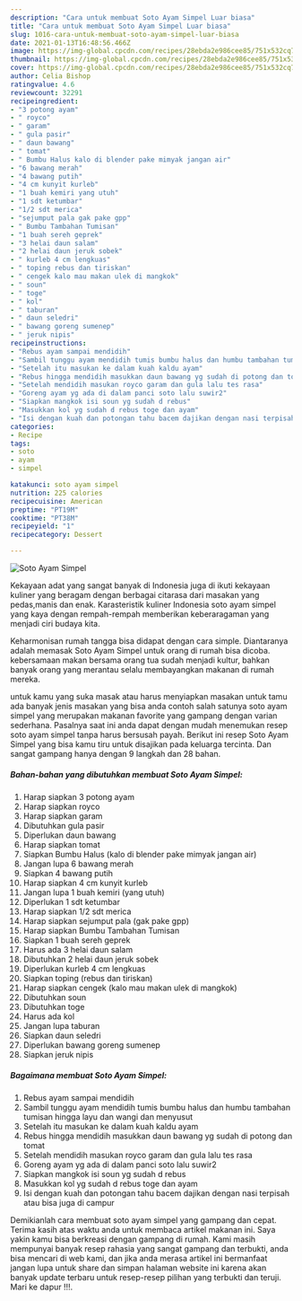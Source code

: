 ```yaml
---
description: "Cara untuk membuat Soto Ayam Simpel Luar biasa"
title: "Cara untuk membuat Soto Ayam Simpel Luar biasa"
slug: 1016-cara-untuk-membuat-soto-ayam-simpel-luar-biasa
date: 2021-01-13T16:48:56.466Z
image: https://img-global.cpcdn.com/recipes/28ebda2e986cee85/751x532cq70/soto-ayam-simpel-foto-resep-utama.jpg
thumbnail: https://img-global.cpcdn.com/recipes/28ebda2e986cee85/751x532cq70/soto-ayam-simpel-foto-resep-utama.jpg
cover: https://img-global.cpcdn.com/recipes/28ebda2e986cee85/751x532cq70/soto-ayam-simpel-foto-resep-utama.jpg
author: Celia Bishop
ratingvalue: 4.6
reviewcount: 32291
recipeingredient:
- "3 potong ayam"
- " royco"
- " garam"
- " gula pasir"
- " daun bawang"
- " tomat"
- " Bumbu Halus kalo di blender pake mimyak jangan air"
- "6 bawang merah"
- "4 bawang putih"
- "4 cm kunyit kurleb"
- "1 buah kemiri yang utuh"
- "1 sdt ketumbar"
- "1/2 sdt merica"
- "sejumput pala gak pake gpp"
- " Bumbu Tambahan Tumisan"
- "1 buah sereh geprek"
- "3 helai daun salam"
- "2 helai daun jeruk sobek"
- " kurleb 4 cm lengkuas"
- " toping rebus dan tiriskan"
- " cengek kalo mau makan ulek di mangkok"
- " soun"
- " toge"
- " kol"
- " taburan"
- " daun seledri"
- " bawang goreng sumenep"
- " jeruk nipis"
recipeinstructions:
- "Rebus ayam sampai mendidih"
- "Sambil tunggu ayam mendidih tumis bumbu halus dan humbu tambahan tumisan hingga layu dan wangi dan menyusut"
- "Setelah itu masukan ke dalam kuah kaldu ayam"
- "Rebus hingga mendidih masukkan daun bawang yg sudah di potong dan tomat"
- "Setelah mendidih masukan royco garam dan gula lalu tes rasa"
- "Goreng ayam yg ada di dalam panci soto lalu suwir2"
- "Siapkan mangkok isi soun yg sudah d rebus"
- "Masukkan kol yg sudah d rebus toge dan ayam"
- "Isi dengan kuah dan potongan tahu bacem dajikan dengan nasi terpisah atau bisa juga di campur"
categories:
- Recipe
tags:
- soto
- ayam
- simpel

katakunci: soto ayam simpel 
nutrition: 225 calories
recipecuisine: American
preptime: "PT19M"
cooktime: "PT38M"
recipeyield: "1"
recipecategory: Dessert

---
```



![Soto Ayam Simpel](https://img-global.cpcdn.com/recipes/28ebda2e986cee85/751x532cq70/soto-ayam-simpel-foto-resep-utama.jpg)

Kekayaan adat yang sangat banyak di Indonesia juga di ikuti kekayaan kuliner yang beragam dengan berbagai citarasa dari masakan yang pedas,manis dan enak. Karasteristik kuliner Indonesia soto ayam simpel yang kaya dengan rempah-rempah memberikan keberaragaman yang menjadi ciri budaya kita.


Keharmonisan rumah tangga bisa didapat dengan cara simple. Diantaranya adalah memasak Soto Ayam Simpel untuk orang di rumah bisa dicoba. kebersamaan makan bersama orang tua sudah menjadi kultur, bahkan banyak orang yang merantau selalu membayangkan makanan di rumah mereka.



untuk kamu yang suka masak atau harus menyiapkan masakan untuk tamu ada banyak jenis masakan yang bisa anda contoh salah satunya soto ayam simpel yang merupakan makanan favorite yang gampang dengan varian sederhana. Pasalnya saat ini anda dapat dengan mudah menemukan resep soto ayam simpel tanpa harus bersusah payah.
Berikut ini resep Soto Ayam Simpel yang bisa kamu tiru untuk disajikan pada keluarga tercinta. Dan sangat gampang hanya dengan 9 langkah dan 28 bahan.


<!--inarticleads1-->

##### Bahan-bahan yang dibutuhkan membuat Soto Ayam Simpel:

1. Harap siapkan 3 potong ayam
1. Harap siapkan  royco
1. Harap siapkan  garam
1. Dibutuhkan  gula pasir
1. Diperlukan  daun bawang
1. Harap siapkan  tomat
1. Siapkan  Bumbu Halus (kalo di blender pake mimyak jangan air)
1. Jangan lupa 6 bawang merah
1. Siapkan 4 bawang putih
1. Harap siapkan 4 cm kunyit kurleb
1. Jangan lupa 1 buah kemiri (yang utuh)
1. Diperlukan 1 sdt ketumbar
1. Harap siapkan 1/2 sdt merica
1. Harap siapkan sejumput pala (gak pake gpp)
1. Harap siapkan  Bumbu Tambahan Tumisan
1. Siapkan 1 buah sereh geprek
1. Harus ada 3 helai daun salam
1. Dibutuhkan 2 helai daun jeruk sobek
1. Diperlukan  kurleb 4 cm lengkuas
1. Siapkan  toping (rebus dan tiriskan)
1. Harap siapkan  cengek (kalo mau makan ulek di mangkok)
1. Dibutuhkan  soun
1. Dibutuhkan  toge
1. Harus ada  kol
1. Jangan lupa  taburan
1. Siapkan  daun seledri
1. Diperlukan  bawang goreng sumenep
1. Siapkan  jeruk nipis




<!--inarticleads2-->

##### Bagaimana membuat  Soto Ayam Simpel:

1. Rebus ayam sampai mendidih
1. Sambil tunggu ayam mendidih tumis bumbu halus dan humbu tambahan tumisan hingga layu dan wangi dan menyusut
1. Setelah itu masukan ke dalam kuah kaldu ayam
1. Rebus hingga mendidih masukkan daun bawang yg sudah di potong dan tomat
1. Setelah mendidih masukan royco garam dan gula lalu tes rasa
1. Goreng ayam yg ada di dalam panci soto lalu suwir2
1. Siapkan mangkok isi soun yg sudah d rebus
1. Masukkan kol yg sudah d rebus toge dan ayam
1. Isi dengan kuah dan potongan tahu bacem dajikan dengan nasi terpisah atau bisa juga di campur




Demikianlah cara membuat soto ayam simpel yang gampang dan cepat. Terima kasih atas waktu anda untuk membaca artikel makanan ini. Saya yakin kamu bisa berkreasi dengan gampang di rumah. Kami masih mempunyai banyak resep rahasia yang sangat gampang dan terbukti, anda bisa mencari di web kami, dan jika anda merasa artikel ini bermanfaat jangan lupa untuk share dan simpan halaman website ini karena akan banyak update terbaru untuk resep-resep pilihan yang terbukti dan teruji. Mari ke dapur !!!. 
